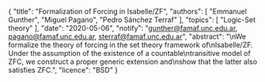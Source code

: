 {
    "title": "Formalization of Forcing in Isabelle/ZF",
    "authors": [
        "Emmanuel Gunther",
        "Miguel Pagano",
        "Pedro Sánchez Terraf"
    ],
    "topics": [
        "Logic-Set theory"
    ],
    "date": "2020-05-06",
    "notify": "gunther@famaf.unc.edu.ar, pagano@famaf.unc.edu.ar, sterraf@famaf.unc.edu.ar",
    "abstract": "\nWe formalize the theory of forcing in the set theory framework of\nIsabelle/ZF. Under the assumption of the existence of a countable\ntransitive model of ZFC, we construct a proper generic extension and\nshow that the latter also satisfies ZFC.",
    "licence": "BSD"
}